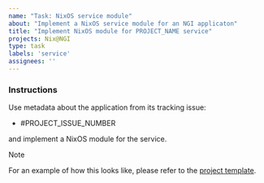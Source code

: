 ```yaml
---
name: "Task: NixOS service module"
about: "Implement a NixOS service module for an NGI applicaton"
title: "Implement NixOS module for PROJECT_NAME service"
projects: Nix@NGI
type: task
labels: 'service'
assignees: ''
---
```


### Instructions

<!-- Replace `PROJECT_ISSUE_NUMBER` with the issue number that contains the project's triaged information.
If one doesn't exist, create it by following the instructions in the [contributor documentation](https://github.com/ngi-nix/ngipkgs/blob/main/CONTRIBUTING.md#triaging-an-ngi-application). -->

Use metadata about the application from its tracking issue:

- #PROJECT_ISSUE_NUMBER

and implement a NixOS module for the service.

> [!NOTE]
> For an example of how this looks like, please refer to the [project template](https://github.com/ngi-nix/ngipkgs/tree/main/maintainers/templates/project).

<!-- TODO: create contributor documentation for this task -->

